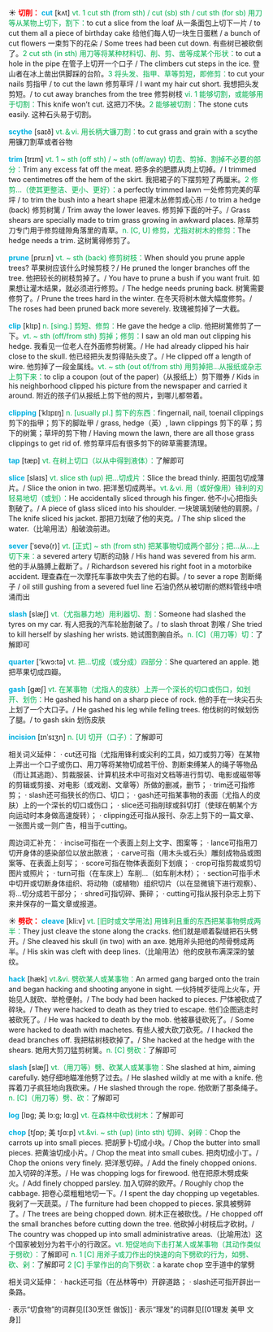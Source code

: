 ☀ <font color="red">**切削：**</font>
<font color="sky blue">**cut**</font> [kʌt] 
<font color="#00b050">vt. 1 cut sth (from sth) / cut (sb) sth / cut sth (for sb) 用刀等从某物上切下，割下：</font>to cut a slice from the loaf 从一条面包上切下一片 / to cut them all a piece of birthday cake 给他们每人切一块生日蛋糕 / a bunch of cut flowers 一束剪下的花朵 / Some trees had been cut down. 有些树已被砍倒了。<font color="#00b050">2 cut sth (in sth) 用刀等将某种材料切、削、剪、凿等成某个形状：</font>to cut a hole in the pipe 在管子上切开一个口子 / The climbers cut steps in the ice. 登山者在冰上凿出供脚踩的台阶。<font color="#00b050">3 将头发、指甲、草等剪短，即修剪：</font>to cut your nails 剪指甲 / to cut the lawn 修剪草坪 / I want my hair cut short. 我想把头发剪短。/ to cut away branches from the tree 修剪树枝 <font color="#00b050">vi. 1 能够切割，或能够用于切割：</font>This knife won’t cut. 这把刀不快。<font color="#00b050">2 能够被切割：</font>The stone cuts easily. 这种石头易于切割。
            
<font color="sky blue">**scythe**</font> [saɪð]
<font color="#00b050">vt.＆vi. 用长柄大镰刀割：</font>to cut grass and grain with a scythe 用镰刀割草或者谷物          

<font color="sky blue">**trim**</font> [trɪm]
<font color="#00b050">vt. 1 ~ sth (off sth) / ~ sth (off/away) 切去、剪掉、割掉不必要的部分：</font>Trim any excess fat off the meat. 把多余的肥膘从肉上切掉。/ I trimmed two centimetres off the hem of the skirt. 我把裙子的下摆剪短了两厘米。<font color="#00b050">2 修剪…（使其更整洁、更小、更好）：</font>a perfectly trimmed lawn 一处修剪完美的草坪 / to trim the bush into a heart shape 把灌木丛修剪成心形 / to trim a hedge (back) 修剪树篱 / Trim away the lower leaves. 修剪掉下面的叶子。/ Grass shears are specially made to trim grass growing in awkward places. 除草剪刀专门用于修剪缝隙角落里的青草。<font color="#00b050">n. [C, U] 修剪，尤指对树木的修剪：</font>The hedge needs a trim. 这树篱得修剪了。
           
<font color="sky blue">**prune**</font> [pru:n]
<font color="#00b050">vt. ~ sth (back) 修剪树枝：</font>When should you prune apple trees? 苹果树应该什么时候剪枝？/ He pruned the longer branches off the tree. 他把较长的树枝剪掉了。/ You have to prune a bush if you want fruit. 如果想让灌木结果，就必须进行修剪。/ The hedge needs pruning back. 树篱需要修剪了。/ Prune the trees hard in the winter. 在冬天将树木做大幅度修剪。/ The roses had been pruned back more severely. 玫瑰被剪掉了一大截。
           
<font color="sky blue">**clip**</font> [klɪp]
<font color="#00b050">n. [sing.] 剪短、修剪：</font>He gave the hedge a clip. 他把树篱修剪了一下。<font color="#00b050">vt. ~ sth (off/from sth) 剪掉；修剪：</font>I saw an old man out clipping his hedge. 我看见一位老人在外面修剪树篱。/ He had already clipped his hair close to the skull. 他已经把头发剪得贴头皮了。/ He clipped off a length of wire. 他剪掉了一段金属线。<font color="#00b050">vt. ~ sth (out of/from sth) 用剪掉把…从报纸或杂志上剪下来：</font>to clip a coupon (out of the paper)（从报纸上）剪下赠券 / Kids in his neighborhood clipped his picture from the newspaper and carried it around. 附近的孩子们从报纸上剪下他的照片，到哪儿都带着。
           
<font color="sky blue">**clipping**</font> [ˈklɪpɪŋ]
<font color="#00b050">n. [usually pl.] 剪下的东西：</font>fingernail, nail, toenail clippings 剪下的指甲；剪下的脚趾甲 / grass, hedge（英）, lawn clippings 剪下的草；剪下的树篱；草坪的剪下物 / Having mown the lawn, there are all those grass clippings to get rid of. 修剪草坪后有很多剪下的碎草需要清理。

<font color="sky blue">**tap**</font> [tæp] 
<font color="#00b050">vt. 在树上切口（以从中得到液体）：</font>了解即可

<font color="sky blue">**slice**</font> [slaɪs] 
<font color="#00b050">vt. slice sth (up) 把…切成片：</font>Slice the bread thinly. 把面包切成薄片。/ Slice the onion in two. 把洋葱切成两半。<font color="#00b050">vt.＆vi. 用（或好像用）锋利的刃轻易地切（或划）：</font>He accidentally sliced through his finger. 他不小心把指头割破了。/ A piece of glass sliced into his shoulder. 一块玻璃划破他的肩膀。/ The knife sliced his jacket. 那把刀划破了他的夹克。/ The ship sliced the water.（比喻用法）船破浪前进。

<font color="sky blue">**sever**</font> [ˈsevə(r)]
<font color="#00b050">vt. [正式] ~ sth (from sth) 把某事物切成两个部分；把…从…上切下来：</font>a severed artery 切断的动脉 / His hand was severed from his arm. 他的手从胳膊上截断了。/ Richardson severed his right foot in a motorbike accident. 理查森在一次摩托车事故中失去了他的右脚。/ to sever a rope 割断绳子 / oil still gushing from a severed fuel line 石油仍然从被切断的燃料管线中喷涌而出
           
<font color="sky blue">**slash**</font> [slæʃ]
<font color="#00b050">vt.（尤指暴力地）用利器切、割：</font>Someone had slashed the tyres on my car. 有人把我的汽车轮胎割破了。/ to slash throat 割喉 / She tried to kill herself by slashing her wrists. 她试图割腕自杀。<font color="#00b050">n. [C]（用刀等）切：</font>了解即可

<font color="sky blue">**quarter**</font> ['kwɔ:tə] 
<font color="#00b050">vt. 把…切成（或分成）四部分：</font>She quartered an apple. 她把苹果切成四瓣。
           
<font color="sky blue">**gash**</font> [gæʃ]
<font color="#00b050">vt. 在某事物（尤指人的皮肤）上弄一个深长的切口或伤口，如划开、划伤：</font>He gashed his hand on a sharp piece of rock. 他的手在一块尖石头上划了一个大口子。/ He gashed his leg while felling trees. 他伐树的时候划伤了腿。/ to gash skin 划伤皮肤
           
<font color="sky blue">**incision**</font> [ɪnˈsɪʒn]
<font color="#00b050">n. [U] 切开（口子）：</font>了解即可

相关词义延伸：
· cut还可指（尤指用锋利或尖利的工具，如刀或剪刀等）在某物上弄出一个口子或伤口、用刀等将某物切成若干份、割断束缚某人的绳子等物品（而让其逃跑）、剪裁服装、计算机技术中可指对文档等进行剪切、电影或磁带等的剪辑或剪接、对电影（或戏剧、文章等）所做的删减，删节；
· trim还可指修剪；
· slash还可指狭长的伤口、切口；
· gash还可指某事物的表面（尤指人的皮肤）上的一个深长的切口或伤口；
· slice还可指削球或斜切打（使球在朝某个方向运动时本身做高速旋转）；
· clipping还可指从报刊、杂志上剪下的一篇文章、一张图片或一则广告，相当于cutting。

周边词汇补充：
· incise可指在一个表面上刻上文字、图案等；
· lance可指用刀切开身体的感染部位以放出脓液；
· carve可指（用木头或石头）雕刻成物品或图案等、在表面上刻写；
· score可指在物体表面刻下划痕；
· crop可指剪裁或剪切图片或照片；
· turn可指（在车床上）车削…（如车削木材）；
· section可指手术中切开或切断身体组织、将动物（或植物）组织切片（以在显微镜下进行观察）、将…切分成若干部分；
· shred可指切碎、撕碎；
· cutting可指从报刊杂志上剪下来并保存的一篇文章或报道。

☀ <font color="red">**劈砍：**</font>
<font color="sky blue">**cleave**</font> [kli:v]
<font color="#00b050">vt. [旧时或文学用法] 用锋利且重的东西把某事物劈成两半：</font>They just cleave the stone along the cracks. 他们就是顺着裂缝把石头劈开。/ She cleaved his skull (in two) with an axe. 她用斧头把他的颅骨劈成两半。/ His skin was cleft with deep lines.（比喻用法）他的皮肤布满深深的皱纹。
           
<font color="sky blue">**hack**</font> [hæk]
<font color="#00b050">vt.&vi. 劈砍某人或某事物：</font>An armed gang barged onto the train and began hacking and shooting anyone in sight. 一伙持械歹徒闯上火车，开始见人就砍、举枪便射。/ The body had been hacked to pieces. 尸体被砍成了碎块。/ They were hacked to death as they tried to escape. 他们企图逃走时被砍死了。/ He was hacked to death by the mob. 他被暴徒砍死了。/ Some were hacked to death with machetes. 有些人被大砍刀砍死。/ I hacked the dead branches off. 我把枯树枝砍掉了。/ She hacked at the hedge with the shears. 她用大剪刀猛剪树篱。<font color="#00b050">n. [C] 劈砍：</font>了解即可
           
<font color="sky blue">**slash**</font> [slæʃ]
<font color="#00b050">vt.（用刀等）劈、砍某人或某事物：</font>She slashed at him, aiming carefully. 她仔细地瞄准他劈了过去。/ He slashed wildly at me with a knife. 他挥着刀子疯狂地向我砍来。/ He slashed through the rope. 他砍断了那条绳子。<font color="#00b050">n. [C]（用刀等）劈、砍：</font>了解即可
           
<font color="sky blue">**log**</font> [lɒg; 美 lɔ:g; lɑ:g]
<font color="#00b050">vt. 在森林中砍伐树木：</font>了解即可
           
<font color="sky blue">**chop**</font> [tʃɒp; 美 tʃɑ:p]
<font color="#00b050">vt.&vi. ~ sth (up) (into sth) 切碎、剁碎：</font>Chop the carrots up into small pieces. 把胡萝卜切成小块。/ Chop the butter into small pieces. 把黄油切成小片。/ Chop the meat into small cubes. 把肉切成小丁。/ Chop the onions very finely. 把洋葱切碎。/ Add the finely chopped onions. 加入切碎的洋葱。/ He was chopping logs for firewood. 他在把原木劈成柴火。/ Add finely chopped parsley. 加入切碎的欧芹。/ Roughly chop the cabbage. 把卷心菜粗粗地切一下。/ I spent the day chopping up vegetables. 我剁了一天蔬菜。/ The furniture had been chopped to pieces. 家具被劈碎了。/ The trees are being chopped down. 树木正在被砍伐。/ He chopped off the small branches before cutting down the tree. 他砍掉小树枝后才砍树。/ The country was chopped up into small administrative areas.（比喻用法）这个国家被划分为若干小的行政区。<font color="#00b050">vt. 短促地向下击打某人或某事物（其动作类似于劈砍）：</font>了解即可 <font color="#00b050">n. 1 [C] 用斧子或刀作出的快速的向下劈砍的行为，如劈、砍、剁：</font>了解即可 <font color="#00b050">2 [C] 手掌作出的向下劈砍：</font>a karate chop 空手道中的掌劈
  
相关词义延伸：
· hack还可指（在丛林等中）开辟道路；
· slash还可指开辟出一条路。

· 表示“切食物”的词群见[[30烹饪 做饭]]
· 表示“理发”的词群见[[01理发 美甲 文身]]
